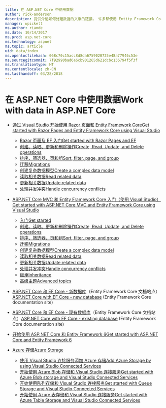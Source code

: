 ```yaml
---
title: 在 ASP.NET Core 中使用数据
author: rick-anderson
description: 提供介绍如何处理数据的文章的链接。 许多都使用 Entity Framework Core。
manager: wpickett
ms.author: riande
ms.date: 10/14/2017
ms.prod: asp.net-core
ms.technology: aspnet
ms.topic: article
uid: data/index
ms.openlocfilehash: 068c70c15acc8d8da6759020725e48a77946c53e
ms.sourcegitcommit: 7f92990bad6a6cb901265d621dcbc136794f5f3f
ms.translationtype: HT
ms.contentlocale: zh-CN
ms.lasthandoff: 03/28/2018
---
```

# <a name="work-with-data-in-aspnet-core"></a><span data-ttu-id="4274c-104">在 ASP.NET Core 中使用数据</span><span class="sxs-lookup"><span data-stu-id="4274c-104">Work with data in ASP.NET Core</span></span>

* [<span data-ttu-id="4274c-105">通过 Visual Studio 开始使用 Razor 页面和 Entity Framework Core</span><span class="sxs-lookup"><span data-stu-id="4274c-105">Get started with Razor Pages and Entity Framework Core using Visual Studio</span></span>](xref:data/ef-rp/index)

   * [<span data-ttu-id="4274c-106">Razor 页面及 EF 入门</span><span class="sxs-lookup"><span data-stu-id="4274c-106">Get started with Razor Pages and EF</span></span>](xref:data/ef-rp/intro)
   * [<span data-ttu-id="4274c-107">创建、读取、更新和删除操作</span><span class="sxs-lookup"><span data-stu-id="4274c-107">Create, Read, Update, and Delete operations</span></span>](xref:data/ef-rp/crud)
   * [<span data-ttu-id="4274c-108">排序、筛选器、页和组</span><span class="sxs-lookup"><span data-stu-id="4274c-108">Sort, filter, page, and group</span></span>](xref:data/ef-rp/sort-filter-page)
   * [<span data-ttu-id="4274c-109">迁移</span><span class="sxs-lookup"><span data-stu-id="4274c-109">Migrations</span></span>](xref:data/ef-rp/migrations)
   * [<span data-ttu-id="4274c-110">创建复杂数据模型</span><span class="sxs-lookup"><span data-stu-id="4274c-110">Create a complex data model</span></span>](xref:data/ef-rp/complex-data-model)
   * [<span data-ttu-id="4274c-111">读取相关数据</span><span class="sxs-lookup"><span data-stu-id="4274c-111">Read related data</span></span>](xref:data/ef-rp/read-related-data)
   * [<span data-ttu-id="4274c-112">更新相关数据</span><span class="sxs-lookup"><span data-stu-id="4274c-112">Update related data</span></span>](xref:data/ef-rp/update-related-data)
   * [<span data-ttu-id="4274c-113">处理并发冲突</span><span class="sxs-lookup"><span data-stu-id="4274c-113">Handle concurrency conflicts</span></span>](xref:data/ef-rp/concurrency)

*   [<span data-ttu-id="4274c-114">ASP.NET Core MVC 和 Entity Framework Core 入门（使用 Visual Studio）</span><span class="sxs-lookup"><span data-stu-id="4274c-114">Get started with ASP.NET Core MVC and Entity Framework Core using Visual Studio</span></span>](ef-mvc/index.md)
    *   [<span data-ttu-id="4274c-115">入门</span><span class="sxs-lookup"><span data-stu-id="4274c-115">Get started</span></span>](ef-mvc/intro.md)
    *   [<span data-ttu-id="4274c-116">创建、读取、更新和删除操作</span><span class="sxs-lookup"><span data-stu-id="4274c-116">Create, Read, Update, and Delete operations</span></span>](xref:data/ef-mvc/crud)
    *   [<span data-ttu-id="4274c-117">排序、筛选器、页和组</span><span class="sxs-lookup"><span data-stu-id="4274c-117">Sort, filter, page, and group</span></span>](xref:data/ef-mvc/sort-filter-page)
    *   [<span data-ttu-id="4274c-118">迁移</span><span class="sxs-lookup"><span data-stu-id="4274c-118">Migrations</span></span>](xref:data/ef-mvc/migrations)
    *   [<span data-ttu-id="4274c-119">创建复杂数据模型</span><span class="sxs-lookup"><span data-stu-id="4274c-119">Create a complex data model</span></span>](ef-mvc/complex-data-model.md)
    *   [<span data-ttu-id="4274c-120">读取相关数据</span><span class="sxs-lookup"><span data-stu-id="4274c-120">Read related data</span></span>](ef-mvc/read-related-data.md)
    *   [<span data-ttu-id="4274c-121">更新相关数据</span><span class="sxs-lookup"><span data-stu-id="4274c-121">Update related data</span></span>](ef-mvc/update-related-data.md)
    *   [<span data-ttu-id="4274c-122">处理并发冲突</span><span class="sxs-lookup"><span data-stu-id="4274c-122">Handle concurrency conflicts</span></span>](ef-mvc/concurrency.md)
    *   [<span data-ttu-id="4274c-123">继承</span><span class="sxs-lookup"><span data-stu-id="4274c-123">Inheritance</span></span>](ef-mvc/inheritance.md)
    *   [<span data-ttu-id="4274c-124">高级主题</span><span class="sxs-lookup"><span data-stu-id="4274c-124">Advanced topics</span></span>](ef-mvc/advanced.md)
* <span data-ttu-id="4274c-125">[ASP.NET Core 和 EF Core - 新数据库](https://docs.microsoft.com/ef/core/get-started/aspnetcore/new-db)（Entity Framework Core 文档站点）</span><span class="sxs-lookup"><span data-stu-id="4274c-125">[ASP.NET Core with EF Core - new database](https://docs.microsoft.com/ef/core/get-started/aspnetcore/new-db) (Entity Framework Core documentation site)</span></span>
* <span data-ttu-id="4274c-126">[ASP.NET Core 和 EF Core - 现有数据库](https://docs.microsoft.com/ef/core/get-started/aspnetcore/existing-db)（Entity Framework Core 文档站点）</span><span class="sxs-lookup"><span data-stu-id="4274c-126">[ASP.NET Core with EF Core - existing database](https://docs.microsoft.com/ef/core/get-started/aspnetcore/existing-db) (Entity Framework Core documentation site)</span></span>
*   [<span data-ttu-id="4274c-127">开始使用 ASP.NET Core 和 Entity Framework 6</span><span class="sxs-lookup"><span data-stu-id="4274c-127">Get started with ASP.NET Core and Entity Framework 6</span></span>](entity-framework-6.md)
*   [<span data-ttu-id="4274c-128">Azure 存储</span><span class="sxs-lookup"><span data-stu-id="4274c-128">Azure Storage</span></span>](azure-storage/index.md)
    *   [<span data-ttu-id="4274c-129">使用 Visual Studio 连接服务添加 Azure 存储</span><span class="sxs-lookup"><span data-stu-id="4274c-129">Add Azure Storage by using Visual Studio Connected Services</span></span>](https://azure.microsoft.com/documentation/articles/vs-azure-tools-connected-services-storage/)
    *   [<span data-ttu-id="4274c-130">开始使用 Azure Blob 存储和 Visual Studio 连接服务</span><span class="sxs-lookup"><span data-stu-id="4274c-130">Get started with Azure Blob storage and Visual Studio Connected Services</span></span>](https://azure.microsoft.com/documentation/articles/vs-storage-aspnet5-getting-started-blobs/)
    *   [<span data-ttu-id="4274c-131">开始使用队列存储和 Visual Studio 连接服务</span><span class="sxs-lookup"><span data-stu-id="4274c-131">Get started with Queue Storage and Visual Studio Connected Services</span></span>](https://azure.microsoft.com/documentation/articles/vs-storage-aspnet5-getting-started-queues/)
    *   [<span data-ttu-id="4274c-132">开始使用 Azure 表存储和 Visual Studio 连接服务</span><span class="sxs-lookup"><span data-stu-id="4274c-132">Get started with Azure Table Storage and Visual Studio Connected Services</span></span>](https://azure.microsoft.com/documentation/articles/vs-storage-aspnet5-getting-started-tables/)

